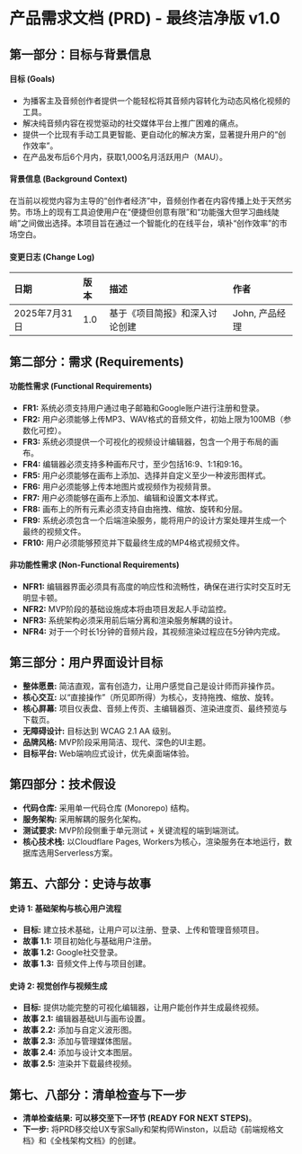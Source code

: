 # **产品需求文档 (PRD) - 最终洁净版 v1.0**

## **第一部分：目标与背景信息**
#### **目标 (Goals)**
* 为播客主及音频创作者提供一个能轻松将其音频内容转化为动态风格化视频的工具。
* 解决纯音频内容在视觉驱动的社交媒体平台上推广困难的痛点。
* 提供一个比现有手动工具更智能、更自动化的解决方案，显著提升用户的“创作效率”。
* 在产品发布后6个月内，获取1,000名月活跃用户（MAU）。
#### **背景信息 (Background Context)**
在当前以视觉内容为主导的“创作者经济”中，音频创作者在内容传播上处于天然劣势。市场上的现有工具迫使用户在“便捷但创意有限”和“功能强大但学习曲线陡峭”之间做出选择。本项目旨在通过一个智能化的在线平台，填补“创作效率”的市场空白。
#### **变更日志 (Change Log)**
| 日期 | 版本 | 描述 | 作者 |
| :--- | :--- | :--- | :--- |
| 2025年7月31日 | 1.0 | 基于《项目简报》和深入讨论创建 | John, 产品经理 |

## **第二部分：需求 (Requirements)**
#### **功能性需求 (Functional Requirements)**
* **FR1:** 系统必须支持用户通过电子邮箱和Google账户进行注册和登录。
* **FR2:** 用户必须能够上传MP3、WAV格式的音频文件，初始上限为100MB（参数化可控）。
* **FR3:** 系统必须提供一个可视化的视频设计编辑器，包含一个用于布局的画布。
* **FR4:** 编辑器必须支持多种画布尺寸，至少包括16:9、1:1和9:16。
* **FR5:** 用户必须能够在画布上添加、选择并自定义至少一种波形图样式。
* **FR6:** 用户必须能够上传本地图片或视频作为视频背景。
* **FR7:** 用户必须能够在画布上添加、编辑和设置文本样式。
* **FR8:** 画布上的所有元素必须支持自由拖拽、缩放、旋转和分层。
* **FR9:** 系统必须包含一个后端渲染服务，能将用户的设计方案处理并生成一个最终的视频文件。
* **FR10:** 用户必须能够预览并下载最终生成的MP4格式视频文件。
#### **非功能性需求 (Non-Functional Requirements)**
* **NFR1:** 编辑器界面必须具有高度的响应性和流畅性，确保在进行实时交互时无明显卡顿。
* **NFR2:** MVP阶段的基础设施成本将由项目发起人手动监控。
* **NFR3:** 系统架构必须采用前后端分离和渲染服务解耦的设计。
* **NFR4:** 对于一个时长1分钟的音频片段，其视频渲染过程应在5分钟内完成。

## **第三部分：用户界面设计目标**
* **整体愿景:** 简洁直观，富有创造力，让用户感觉自己是设计师而非操作员。
* **核心交互:** 以“直接操作”（所见即所得）为核心，支持拖拽、缩放、旋转。
* **核心屏幕:** 项目仪表盘、音频上传页、主编辑器页、渲染进度页、最终预览与下载页。
* **无障碍设计:** 目标达到 WCAG 2.1 AA 级别。
* **品牌风格:** MVP阶段采用简洁、现代、深色的UI主题。
* **目标平台:** Web端响应式设计，优先桌面端体验。

## **第四部分：技术假设**
* **代码仓库:** 采用单一代码仓库 (Monorepo) 结构。
* **服务架构:** 采用解耦的服务化架构。
* **测试要求:** MVP阶段侧重于单元测试 + 关键流程的端到端测试。
* **核心技术栈:** 以Cloudflare Pages, Workers为核心，渲染服务在本地运行，数据库选用Serverless方案。

## **第五、六部分：史诗与故事**
#### **史诗 1: 基础架构与核心用户流程**
* **目标:** 建立技术基础，让用户可以注册、登录、上传和管理音频项目。
* **故事 1.1:** 项目初始化与基础用户注册。
* **故事 1.2:** Google社交登录。
* **故事 1.3:** 音频文件上传与项目创建。
#### **史诗 2: 视觉创作与视频生成**
* **目标:** 提供功能完整的可视化编辑器，让用户能创作并生成最终视频。
* **故事 2.1:** 编辑器基础UI与画布设置。
* **故事 2.2:** 添加与自定义波形图。
* **故事 2.3:** 添加与管理媒体图层。
* **故事 2.4:** 添加与设计文本图层。
* **故事 2.5:** 渲染并下载最终视频。

## **第七、八部分：清单检查与下一步**
* **清单检查结果:** **可以移交至下一环节 (READY FOR NEXT STEPS)**。
* **下一步:** 将PRD移交给UX专家Sally和架构师Winston，以启动《前端规格文档》和《全栈架构文档》的创建。